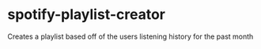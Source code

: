 # spotify-playlist-creator
Creates a playlist based off of the users listening history for the past month
